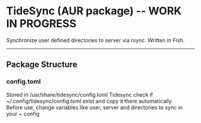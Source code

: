 # TideSync (AUR package)  --  WORK IN PROGRESS

Synchronize user defined directories to server via rsync.
Written in Fish.

---
## Package Structure

### config.toml
Stored in /usr/share/tidesync/config.toml
Tidesync check if ~/.config/tidesync/config.toml exist and copy it there automatically.   
Before use, change variables like user, server and directories to sync in your ~ config

